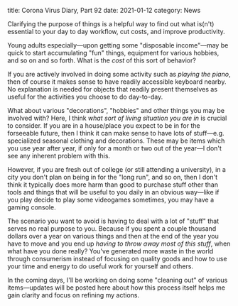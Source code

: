 title: Corona Virus Diary, Part 92
date: 2021-01-12
category: News

Clarifying the purpose of things is a helpful way to find out what
is(n't) essential to your day to day workflow, cut costs, and improve
productivity.

Young adults especially&mdash;upon getting some "disposable
income"&mdash;may be quick to start accumulating "fun" things,
equipment for various hobbies, and so on and so forth. What is the
*cost* of this sort of behavior?

If you are actively involved in doing some activity such as *playing
the piano*, then of course it makes sense to have readily accessible
keyboard nearby. No explanation is needed for objects that readily
present themselves as useful for the activities you choose to do
day-to-day.

What about various "decorations", "hobbies" and other things you may
be involved with? Here, I think *what sort of living situation you are
in* is crucial to consider. If you are in a house/place you expect to
be in for the forseeable future, then I think it can make sense to
have lots of stuff&mdash;e.g. specialized seasonal clothing and
decorations. These may be items which you use year after year, if only
for a month or two out of the year&mdash;I don't see any inherent
problem with this.

However, if you are fresh out of college (or still attending a
university), in a city you don't plan on being in for the "long run",
and so on, then I don't think it typically does more harm than good to
purchase stuff other than tools and things that will be useful to you
daily in an obvious way&mdash;like if you play decide to play some
videogames sometimes, you may have a gaming console.

The scenario you want to avoid is having to deal with a lot of "stuff"
that serves no real purpose to you. Because if you spent a couple
thousand dollars over a year on various things and then at the end of
the year you have to move and you end up *having to throw away most of
this stuff*, when what have you done really? You've generated more
waste in the world through consumerism instead of focusing on quality
goods and how to use your time and energy to do useful work for
yourself and others.

In the coming days, I'll be working on doing some "cleaning out" of
various items&mdash;updates will be posted here about how this process
itself helps me gain clarity and focus on refining my actions.
